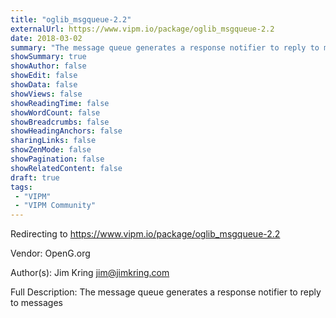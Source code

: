 ```yaml
---
title: "oglib_msgqueue-2.2"
externalUrl: https://www.vipm.io/package/oglib_msgqueue-2.2
date: 2018-03-02
summary: "The message queue generates a response notifier to reply to messages"
showSummary: true
showAuthor: false
showEdit: false
showData: false
showViews: false
showReadingTime: false
showWordCount: false
showBreadcrumbs: false
showHeadingAnchors: false
sharingLinks: false
showZenMode: false
showPagination: false
showRelatedContent: false
draft: true
tags:
 - "VIPM"
 - "VIPM Community"
---
```


Redirecting to https://www.vipm.io/package/oglib_msgqueue-2.2

Vendor: OpenG.org

Author(s): Jim Kring <jim@jimkring.com>
 
Full Description:
The message queue generates a response notifier to reply to messages
